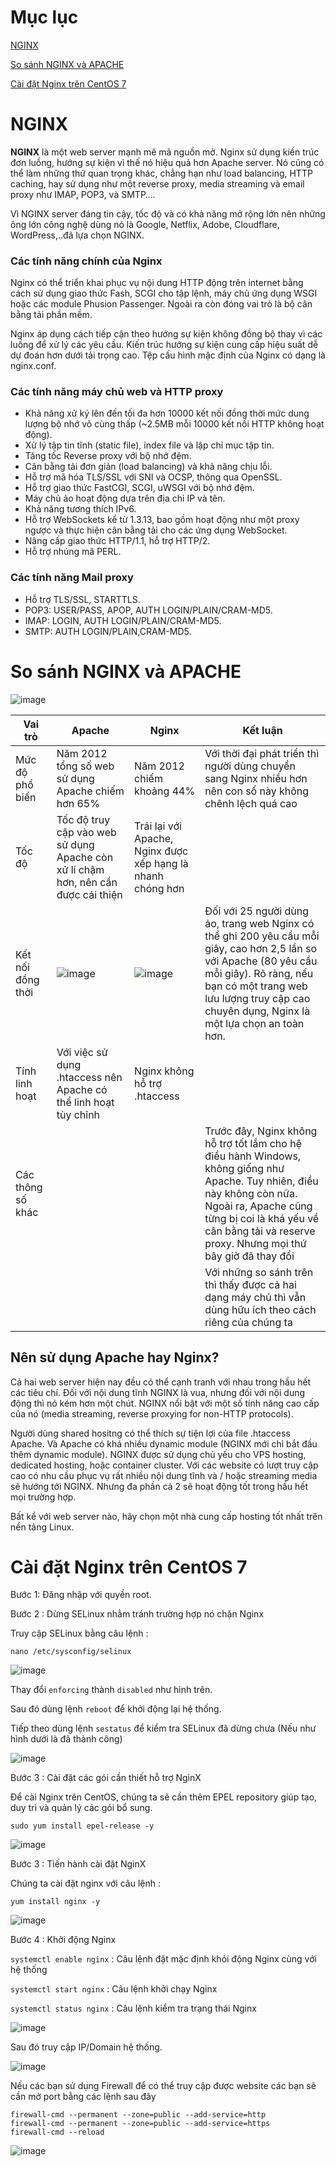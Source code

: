 # Mục lục

[NGINX](#nginx)

[So sánh NGINX và APACHE](#sosanh)

[Cài đặt Nginx trên CentOS 7](#caidat)

<a name="nginx"></a>

# NGINX

**NGINX** là một web server mạnh mẽ mã nguồn mở. Nginx sử dụng kiến trúc đơn luồng, hướng sự kiện vì thế nó hiệu quả hơn Apache server. Nó cũng có thể làm những thứ quan trọng khác, chẳng hạn như load balancing, HTTP caching, hay sử dụng như một reverse proxy, media streaming và email proxy như IMAP, POP3, và SMTP….  

Vì NGINX server đáng tin cậy, tốc độ và có khả năng mở rộng lớn nên những ông lớn công nghệ dùng nó là Google, Netflix, Adobe, Cloudflare, WordPress,..đã lựa chọn NGINX.

### Các tính năng chính của Nginx

Nginx có thể triển khai phục vụ nội dung HTTP động trên internet bằng cách sử dụng giao thức Fash, SCGI cho tập lệnh, máy chủ ứng dụng WSGI hoặc các module Phusion Passenger. Ngoài ra còn đóng vai trò là bộ cân bằng tải phần mềm. 

Nginx áp dụng cách tiếp cận theo hướng sự kiện không đồng bộ thay vì các luồng để xử lý các yêu cầu. Kiến trúc hướng sự kiện cung cấp hiệu suất dễ dự đoán hơn dưới tải trọng cao. Tệp cấu hình mặc định của Nginx có dạng là nginx.conf.

### Các tính năng máy chủ web và HTTP proxy
- Khả năng xử ký lên đến tối đa hơn 10000 kết nối đồng thời mức dung lượng bộ nhớ vô cùng thấp (~2.5MB mỗi 10000 kết nối HTTP không hoạt động).
- Xử lý tập tin tĩnh (static file), index file và lập chỉ mục tập tin. 
- Tăng tốc Reverse proxy với bộ nhớ đệm. 
- Cân bằng tải đơn giản (load balancing) và khả năng chịu lỗi. 
- Hỗ trợ mã hóa TLS/SSL với SNI và OCSP, thông qua OpenSSL. 
- Hỗ trợ giao thức FastCGI, SCGI, uWSGI với bộ nhớ đệm. 
- Máy chủ ảo hoạt động dựa trên địa chỉ IP và tên.
- Khả năng tương thích IPv6.
- Hỗ trợ WebSockets kể từ 1.3.13, bao gồm hoạt động như một proxy ngược và thực hiện cân bằng tải cho các ứng dụng WebSocket.
- Nâng cấp giao thức HTTP/1.1, hỗ trợ HTTP/2.
- Hỗ trợ nhúng mã PERL.

### Các tính năng Mail proxy
- Hỗ trợ TLS/SSL, STARTTLS.
- POP3: USER/PASS, APOP, AUTH LOGIN/PLAIN/CRAM-MD5.
- IMAP: LOGIN, AUTH LOGIN/PLAIN/CRAM-MD5.
- SMTP: AUTH LOGIN/PLAIN,CRAM-MD5.

<a name="sosanh"></a>

# So sánh NGINX và APACHE

![image](https://user-images.githubusercontent.com/111716161/188770245-b53e3cec-e4e2-47b7-98f7-af5a02de4567.png)

| Vai trò |Apache|Nginx| Kết luận |
|---|---|---|---|
|Mức độ phổ biến|Năm 2012 tổng số web sử dụng Apache chiếm hơn 65% |Năm 2012 chiếm khoảng 44%|Với thời đại phát triển thì người dùng chuyển sang Nginx nhiều hơn nên con số này không chênh lệch quá cao|
|Tốc độ|Tốc độ truy cập vào web sử dụng Apache còn xử lí chậm hơn, nên cần được cải thiện| Trái lại với Apache, Nginx được xếp hạng là nhanh chóng hơn|
|Kết nối đồng thời|![image](https://user-images.githubusercontent.com/105496635/183549108-52682f28-8584-40ee-be09-533dedc616cc.png)| ![image](https://user-images.githubusercontent.com/105496635/183549067-4d38181d-8d99-48c2-95ca-0627d02c79f5.png)| Đối với 25 người dùng ảo, trang web Nginx có thể ghi 200 yêu cầu mỗi giây, cao hơn 2,5 lần so với Apache (80 yêu cầu mỗi giây). Rõ ràng, nếu bạn có một trang web lưu lượng truy cập cao chuyên dụng, Nginx là một lựa chọn an toàn hơn.|
|Tính linh hoạt|Với việc sử dụng .htaccess nên Apache có thể linh hoạt tùy chỉnh|Nginx không hỗ trợ .htaccess||
|Các thông số khác|||Trước đây, Nginx không hỗ trợ tốt lắm cho hệ điều hành Windows, không giống như Apache. Tuy nhiên, điều này không còn nữa. Ngoài ra, Apache cũng từng bị coi là khá yếu về cân bằng tải và reserve proxy. Nhưng mọi thứ bây giờ đã thay đổi|
||||Với những so sánh trên thì thấy được cả hai dạng máy chủ thì vẫn dùng hữu ích theo cách riêng của chúng ta|

## Nên sử dụng Apache hay Nginx?
Cả hai web server hiện nay đều có thể cạnh tranh với nhau trong hầu hết các tiêu chí. Đối với nội dung tĩnh NGINX là vua, nhưng đối với nội dung động thì nó kém hơn một chút. NGINX nổi bật với một số tính năng cao cấp của nó (media streaming, reverse proxying for non-HTTP protocols).

Người dùng shared hositng có thể thích sự tiện lợi của file .htaccess Apache. Và Apache có khá nhiều dynamic module (NGINX mới chỉ bắt đầu thêm dynamic module). NGINX được sử dụng chủ yếu cho VPS hosting, dedicated hosting, hoặc container cluster. Với các website có lượt truy cập cao có nhu cầu phục vụ rất nhiều nội dung tĩnh và / hoặc streaming media sẽ hướng tới NGINX. Nhưng đa phần cả 2 sẽ hoạt động tốt trong hầu hết mọi trường hợp.

Bất kể với web server nào, hãy chọn một nhà cung cấp hosting tốt nhất trên nền tảng Linux.

<a name="caidat"></a>

# Cài đặt Nginx trên CentOS 7

Bước 1: Đăng nhập với quyền root.

Bước 2 : Dừng SELinux nhằm tránh trường hợp nó chặn Nginx

Truy cập SELinux bằng câu lệnh :

```
nano /etc/sysconfig/selinux
```

![image](https://user-images.githubusercontent.com/111716161/188775311-33133b0b-0aae-4c2b-8f6f-4490e818762d.png)

Thay đổi ``enforcing`` thành ``disabled`` như hình trên.

Sau đó dùng lệnh ``reboot`` để khởi động lại hệ thống.

Tiếp theo dùng lệnh ``sestatus`` để kiểm tra SELinux đã dừng chưa (Nếu như hình dưới là đã thành công)

![image](https://user-images.githubusercontent.com/111716161/188775705-d6dcf264-757e-4581-a466-c734aae8d5a4.png)

Bước 3 : Cài đặt các gói cần thiết hỗ trợ NginX

Để cài Nginx trên CentOS, chúng ta sẽ cần thêm EPEL repository giúp tạo, duy trì và quản lý các gói bổ sung.

```
sudo yum install epel-release -y
```

![image](https://user-images.githubusercontent.com/111716161/188775852-b3982f37-2894-4452-a423-d91616a6a377.png)

Bước 3 : Tiến hành cài đặt NginX

Chúng ta cài đặt nginx với câu lệnh :

```
yum install nginx -y
```

![image](https://user-images.githubusercontent.com/111716161/188775963-915145e4-e11c-4a45-b641-ed90bee5878c.png)

Bước 4 : Khởi động Nginx

`systemctl enable nginx` : Câu lệnh đặt mặc định khỏi động Nginx cùng với hệ thống

`systemctl start nginx` : Câu lệnh khởi chạy Nginx

`systemctl status nginx` : Câu lệnh kiểm tra trạng thái Nginx

![image](https://user-images.githubusercontent.com/111716161/188776143-40bb96ab-95d7-49fc-9fc8-d033e58c2cf3.png)

Sau đó truy cập IP/Domain hệ thống.

![image](https://user-images.githubusercontent.com/111716161/188779933-669d8026-80ed-48ca-8bee-7c44203aa582.png)

Nếu các bạn sử dụng Firewall để có thể truy cập được website các bạn sẽ cần mở port bằng các lệnh sau đây

```
firewall-cmd --permanent --zone=public --add-service=http
firewall-cmd --permanent --zone=public --add-service=https
firewall-cmd --reload
```

![image](https://user-images.githubusercontent.com/111716161/188776689-75f6b602-86b2-4883-a6ca-a09782fda1a7.png)
